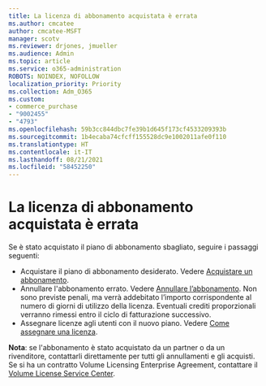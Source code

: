 ```yaml
---
title: La licenza di abbonamento acquistata è errata
ms.author: cmcatee
author: cmcatee-MSFT
manager: scotv
ms.reviewer: drjones, jmueller
ms.audience: Admin
ms.topic: article
ms.service: o365-administration
ROBOTS: NOINDEX, NOFOLLOW
localization_priority: Priority
ms.collection: Adm_O365
ms.custom:
- commerce_purchase
- "9002455"
- "4793"
ms.openlocfilehash: 59b3cc844dbc7fe39b1d645f173cf4533209393b
ms.sourcegitcommit: 1b4ecaba74cfcff155528dc9e1002011afe0f110
ms.translationtype: HT
ms.contentlocale: it-IT
ms.lasthandoff: 08/21/2021
ms.locfileid: "58452250"
---
```

# <a name="purchased-wrong-subscription-license"></a>La licenza di abbonamento acquistata è errata

Se è stato acquistato il piano di abbonamento sbagliato, seguire i passaggi seguenti:

- Acquistare il piano di abbonamento desiderato. Vedere [Acquistare un abbonamento](https://docs.microsoft.com/alchemyinsights/buy-a-subscription-to-office-365-for-business).
- Annullare l'abbonamento errato. Vedere [Annullare l’abbonamento](https://docs.microsoft.com/alchemyinsights/canceling-your-office-365-subscription).
Non sono previste penali, ma verrà addebitato l’importo corrispondente al numero di giorni di utilizzo della licenza. Eventuali crediti proporzionali verranno rimessi entro il ciclo di fatturazione successivo.
- Assegnare licenze agli utenti con il nuovo piano. Vedere [Come assegnare una licenza](https://docs.microsoft.com/alchemyinsights/how-to-assign-a-license-to-a-user).

**Nota**: se l'abbonamento è stato acquistato da un partner o da un rivenditore, contattarli direttamente per tutti gli annullamenti e gli acquisti. Se si ha un contratto Volume Licensing Enterprise Agreement, contattare il [Volume License Service Center](https://support.microsoft.com/help/4471406/how-to-contact-the-microsoft-volume-licensing-service-center).
